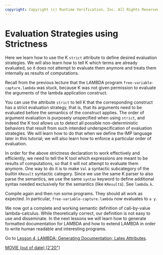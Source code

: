 ```yaml
---
copyright: Copyright (c) Runtime Verification, Inc. All Rights Reserved.
---
```


# Evaluation Strategies using Strictness

Here we learn how to use the K `strict` attribute to define desired evaluation
strategies.  We will also learn how to tell K which terms are already
evaluated, so it does not attempt to evaluate them anymore and treats them
internally as results of computations.

Recall from the previous lecture that the LAMBDA program
`free-variable-capture.lambda` was stuck, because K was not given permission
to evaluate the arguments of the lambda application construct.

You can use the attribute `strict` to tell K that the corresponding construct
has a strict evaluation strategy, that is, that its arguments need to be
evaluated before the semantics of the construct applies.  The order of
argument evaluation is purposely unspecified when using `strict`, and indeed
the K tool allows us to detect all possible non-deterministic behaviors that
result from such intended underspecification of evaluation strategies.  We will
learn how to do that when we define the IMP language later in this tutorial;
we will also learn how to enforce a particular order of evaluation.

In order for the above strictness declaration to work effectively and
efficiently, we need to tell the K tool which expressions are meant to be
results of computations, so that it will not attempt to evaluate them anymore.
One way to do it is to make `Val` a syntactic subcategory of the builtin
`KResult` syntactic category.  Since we use the same K parser to also parse
the semantics, we use the same `syntax` keyword to define additional syntax
needed exclusively for the semantics (like `KResult`s).  See `lambda.k`.

Compile again and then run some programs.  They should all work as expected.
In particular, `free-variable-capture.lambda` now evaluates to `a y`.

We now got a complete and working semantic definition of call-by-value
lambda-calculus.  While theoretically correct, our definition is not
easy to use and disseminate.  In the next lessons we will learn how to
generate formatted documentation for LAMBDA and how to extend LAMBDA
in order to write human readable and interesting programs.

Go to [Lesson 4, LAMBDA: Generating Documentation; Latex Attributes](../lesson_4/README.md).

[MOVIE (out of date) [2'20"]](https://youtu.be/aul1x6bd1YM)
